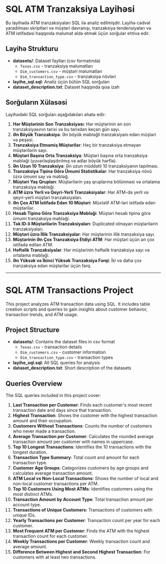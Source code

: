 # SQL ATM Tranzaksiya Layihəsi

Bu layihədə ATM tranzaksiyaları SQL ilə analiz edilmişdir. Layihə cədvəl yaradılması skriptləri və müştəri davranışı, tranzaksiya tendensiyaları və ATM istifadəsi haqqında məlumat əldə etmək üçün sorğular ehtiva edir.

## Layihə Strukturu

- **datasets/**: Dataset faylları (csv formatında)
  - `Texas.csv` - tranzaksiya məlumatları
  - `Dim_customers.csv` - müştəri məlumatları
  - `Dim_transaction_type.csv` - tranzaksiya növləri
- **layihe_sql.sql**: Analiz üçün bütün SQL sorğuları
- **dataset_description.txt**: Dataset haqqında qısa izah

## Sorğuların Xülasəsi

Layihədəki SQL sorğuları aşağıdakıları əhatə edir:

1. **Hər Müştərinin Son Tranzaksiyası**: Hər müştərinin ən son tranzaksiyasının tarixi və bu tarixdən keçən gün sayı.
2. **Ən Böyük Tranzaksiya**: Ən böyük məbləğli tranzaksiyanı edən müştəri və peşəsi.
3. **Tranzaksiya Etməmiş Müştərilər**: Heç bir tranzaksiya etməyən müştərilərin sayı.
4. **Müştəri Başına Orta Tranzaksiya**: Müştəri başına orta tranzaksiya məbləği (yuvarlaqlaşdırılmış və adlar böyük hərflə).
5. **Ən Uzun 10 Tranzaksiya**: Ən uzun müddətli 10 tranzaksiyanın tapılması.
6. **Tranzaksiya Tipinə Görə Ümumi Statistikalar**: Hər tranzaksiya növü üzrə ümumi say və məbləğ.
7. **Müştəri Yaş Qrupları**: Müştərilərin yaş qruplarına bölünməsi və ortalama tranzaksiya məbləği.
8. **ATM üzrə Yerli və Qeyri-Yerli Tranzaksiyalar**: Hər ATM-də yerli və qeyri-yerli müştəri tranzaksiyaları.
9. **Ən Çox ATM İstifadə Edən 10 Müştəri**: Müxtəlif ATM-ləri istifadə edən müştərilər.
10. **Hesab Tipinə Görə Tranzaksiya Məbləği**: Müştəri hesab tipinə görə ümumi tranzaksiya məbləği.
11. **Tək ID-li Müştərilərin Tranzaksiyaları**: Duplicated olmayan müştərilərin tranzaksiyaları.
12. **Müştəri üzrə İllik Tranzaksiyalar**: Hər müştərinin illik tranzaksiya sayı.
13. **Müştərinin Ən Çox Tranzaksiya Etdiyi ATM**: Hər müştəri üçün ən çox istifadə edilən ATM.
14. **Həftəlik Tranzaksiyalar**: Hər müştərinin həftəlik tranzaksiya sayı və ortalama məbləği.
15. **Ən Yüksək və İkinci Yüksək Tranzaksiya Fərqi**: İki və daha çox tranzaksiya edən müştərilər üçün fərq.

---
# SQL ATM Transactions Project

This project analyzes ATM transaction data using SQL. It includes table creation scripts and queries to gain insights about customer behavior, transaction trends, and ATM usage.

## Project Structure

- **datasets/**: Contains the dataset files in csv format
  - `Texas.csv` - transaction details
  - `Dim_customers.csv` - customer information
  - `Dim_transaction_type.csv` - transaction types
- **layihe_sql.sql**: All SQL queries for analysis
- **dataset_description.txt**: Short description of the datasets

## Queries Overview

The SQL queries included in this project cover:

1. **Last Transaction per Customer**: Finds each customer's most recent transaction date and days since that transaction.
2. **Highest Transaction**: Shows the customer with the highest transaction amount and their occupation.
3. **Customers Without Transactions**: Counts the number of customers who never made a transaction.
4. **Average Transaction per Customer**: Calculates the rounded average transaction amount per customer with names in uppercase.
5. **Top 10 Longest Transactions**: Identifies the 10 transactions with the longest duration.
6. **Transaction Type Summary**: Total count and amount for each transaction type.
7. **Customer Age Groups**: Categorizes customers by age groups and calculates average transaction amount.
8. **ATM Local vs Non-Local Transactions**: Shows the number of local and non-local customer transactions per ATM.
9. **Top 10 Customers Using Most ATMs**: Identifies customers using the most distinct ATMs.
10. **Transaction Amount by Account Type**: Total transaction amount per account type.
11. **Transactions of Unique Customers**: Transactions of customers with unique IDs.
12. **Yearly Transactions per Customer**: Transaction count per year for each customer.
13. **Most Frequent ATM per Customer**: Finds the ATM with the highest transaction count for each customer.
14. **Weekly Transactions per Customer**: Weekly transaction count and average amount.
15. **Difference Between Highest and Second Highest Transaction**: For customers with at least two transactions.


